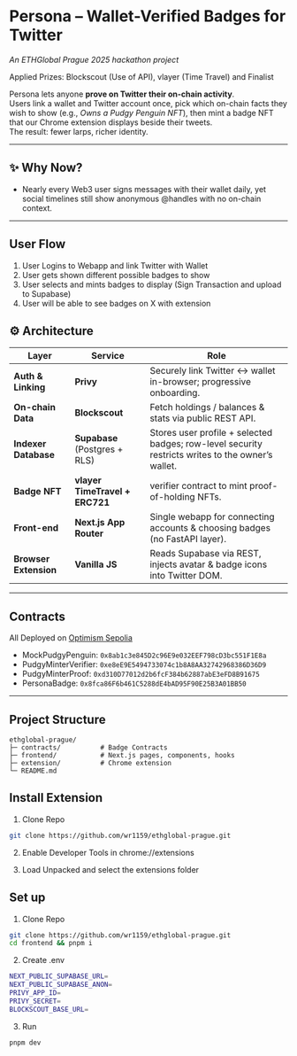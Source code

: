 # Persona – Wallet-Verified Badges for Twitter  

_An ETHGlobal Prague 2025 hackathon project_

Applied Prizes: Blockscout (Use of API), vlayer (Time Travel) and Finalist

Persona lets anyone **prove on Twitter their on-chain activity**.  
Users link a wallet and Twitter account once, pick which on-chain facts they wish to show (e.g., _Owns a Pudgy Penguin NFT_), then mint a badge NFT that our Chrome extension displays beside their tweets.  
The result: fewer larps, richer identity.

---

## ✨ Why Now?

- Nearly every Web3 user signs messages with their wallet daily, yet social timelines still show anonymous @handles with no on-chain context.  

---

## User Flow

1. User Logins to Webapp and link Twitter with Wallet
2. User gets shown different possible badges to show
3. User selects and mints badges to display (Sign Transaction and upload to Supabase)
4. User will be able to see badges on X with extension

## ⚙️  Architecture

| Layer | Service | Role |
|-------|---------|------|
| **Auth & Linking** | **Privy** | Securely link Twitter ↔ wallet in-browser; progressive onboarding.  |
| **On-chain Data** | **Blockscout** | Fetch holdings / balances & stats via public REST API. |
| **Indexer Database** | **Supabase** (Postgres + RLS) | Stores user profile + selected badges; row-level security restricts writes to the owner’s wallet.  |
| **Badge NFT** | **vlayer TimeTravel + ERC721** | verifier contract to mint proof-of-holding NFTs.  |
| **Front-end** | **Next.js App Router** | Single webapp for connecting accounts & choosing badges (no FastAPI layer). |
| **Browser Extension** | **Vanilla JS** | Reads Supabase via REST, injects avatar & badge icons into Twitter DOM. |

---

## Contracts

All Deployed on [Optimism Sepolia](https://optimism-sepolia.blockscout.com/)

- MockPudgyPenguin: `0x8ab1c3e845D2c96E9e032EEF798cD3bc551F1E8a`
- PudgyMinterVerifier: `0xe8eE9E5494733074c1b8A8AA32742968386D36D9`
- PudgyMinterProof: `0xd310D77012d2b6fcF384b62887abE3eFD8B91675`
- PersonaBadge: `0x8fca86F6b461C5288dE4bAD95F90E25B3A01BB50`

---

## Project Structure

```text
ethglobal-prague/
├─ contracts/          # Badge Contracts
├─ frontend/           # Next.js pages, components, hooks
├─ extension/          # Chrome extension
└─ README.md           
```

## Install Extension

1. Clone Repo

```bash
git clone https://github.com/wr1159/ethglobal-prague.git
```

2. Enable Developer Tools in chrome://extensions

3. Load Unpacked and select the extensions folder

## Set up

1. Clone Repo

```bash
git clone https://github.com/wr1159/ethglobal-prague.git
cd frontend && pnpm i
```

2. Create .env

```bash
NEXT_PUBLIC_SUPABASE_URL=
NEXT_PUBLIC_SUPABASE_ANON=
PRIVY_APP_ID=
PRIVY_SECRET=
BLOCKSCOUT_BASE_URL=
````

3. Run

`pnpm dev`
